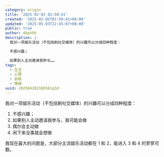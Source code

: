 ```yaml
---
category: origin
title: '2025-02-02 02:50:41'
created: '2025-02-02T02:50:41+08:00'
updated: '2025-05-03T22:45:07+08:00'
public: true
author: dkphhh
description: |-
  我对一项娱乐活动（不包括刷社交媒体）的兴趣可以分成四种程度：

  不感兴趣；

  如果别人主动邀请我参与……
tags:
  - 生活
  - 心理
  - 自我
  - 情绪
uuid: 202504202106581q3d
---
```


我对一项娱乐活动（不包括刷社交媒体）的兴趣可以分成四种程度：

1. 不感兴趣；
2. 如果别人主动邀请我参与，我可能会做
3. 偶尔会主动做
4. 闲下来没事就会想做

我现在最大的问题是，大部分主流娱乐活动都在 1 和 2，能进入 3 和 4 的寥寥可数。
